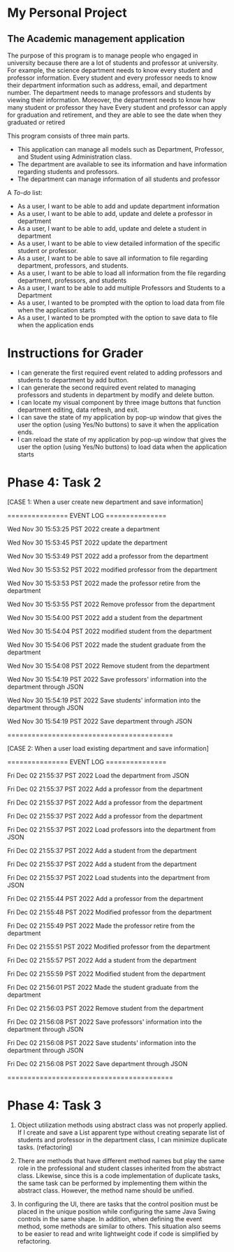 # My Personal Project

## The Academic management application
The purpose of this program is to manage people who engaged in university because there are a lot of students and professor at university.
For example, the science department needs to know every student and professor information.
Every student and every professor needs to know their department information such as address, email, and department number. 
The department needs to manage professors and students by viewing their information. 
Moreover, the department needs to know how many student or professor they have
Every student and professor can apply for graduation and retirement, and they are able to see the date when they graduated or retired

This program consists of three main parts. 
- This application can manage all models such as Department, Professor, and Student using Administration class.
- The department are available to see its information and have information regarding students and professors.
- The department can manage information of all students and professor


A *To-do* list:
- As a user, I want to be able to add and update department information
- As a user, I want to be able to add, update and delete a professor in department
- As a user, I want to be able to add, update and delete a student in department
- As a user, I want to be able to view detailed information of the specific student or professor.
- As a user, I want to be able to save all information to file regarding department, professors, and students.
- As a user, I want to be able to load all information from the file regarding department, professors, and students
- As a user, I want to be able to add multiple Professors and Students to a Department
- As a user, I wanted to be prompted with the option to load data from file when the application starts 
- As a user, I wanted to be prompted with the option to save data to file when the application ends

# Instructions for Grader

- I can generate the first required event related to adding professors and students to department by add button.
- I can generate the second required event related to managing professors and students in department by modify and delete button.
- I can locate my visual component by three image buttons that function department editing, data refresh, and exit. 
- I can save the state of my application by pop-up window that gives the user the option (using Yes/No buttons) to save it when the application ends.
- I can reload the state of my application by pop-up window that gives the user the option (using Yes/No buttons) to load data when the application starts

# Phase 4: Task 2
[CASE 1: When a user create new department and save information]

=============== EVENT LOG ===============

Wed Nov 30 15:53:25 PST 2022
create a department

Wed Nov 30 15:53:45 PST 2022
update the department

Wed Nov 30 15:53:49 PST 2022
add a professor from the department

Wed Nov 30 15:53:52 PST 2022
modified professor from the department

Wed Nov 30 15:53:53 PST 2022
made the professor retire from the department

Wed Nov 30 15:53:55 PST 2022
Remove professor from the department

Wed Nov 30 15:54:00 PST 2022
add a student from the department

Wed Nov 30 15:54:04 PST 2022
modified student from the department

Wed Nov 30 15:54:06 PST 2022
made the student graduate from the department

Wed Nov 30 15:54:08 PST 2022
Remove student from the department

Wed Nov 30 15:54:19 PST 2022
Save professors' information into the department through JSON

Wed Nov 30 15:54:19 PST 2022
Save students' information into the department through JSON

Wed Nov 30 15:54:19 PST 2022
Save department through JSON

=========================================

[CASE 2: When a user load existing department and save information]

=============== EVENT LOG ===============

Fri Dec 02 21:55:37 PST 2022
Load the department from JSON

Fri Dec 02 21:55:37 PST 2022
Add a professor from the department

Fri Dec 02 21:55:37 PST 2022
Add a professor from the department

Fri Dec 02 21:55:37 PST 2022
Add a professor from the department

Fri Dec 02 21:55:37 PST 2022
Load professors into the department from JSON

Fri Dec 02 21:55:37 PST 2022
Add a student from the department

Fri Dec 02 21:55:37 PST 2022
Add a student from the department

Fri Dec 02 21:55:37 PST 2022
Load students into the department from JSON

Fri Dec 02 21:55:44 PST 2022
Add a professor from the department

Fri Dec 02 21:55:48 PST 2022
Modified professor from the department

Fri Dec 02 21:55:49 PST 2022
Made the professor retire from the department

Fri Dec 02 21:55:51 PST 2022
Modified professor from the department

Fri Dec 02 21:55:57 PST 2022
Add a student from the department

Fri Dec 02 21:55:59 PST 2022
Modified student from the department

Fri Dec 02 21:56:01 PST 2022
Made the student graduate from the department

Fri Dec 02 21:56:03 PST 2022
Remove student from the department

Fri Dec 02 21:56:08 PST 2022
Save professors' information into the department through JSON

Fri Dec 02 21:56:08 PST 2022
Save students' information into the department through JSON

Fri Dec 02 21:56:08 PST 2022
Save department through JSON

=========================================

# Phase 4: Task 3
1. Object utilization methods using abstract class was not properly applied. If I create and save a List<Person> apparent type without 
   creating separate list of students and professor in the department class, I can minimize duplicate tasks. (refactoring)

2. There are methods that have different method names but play the same role in the professional and student classes inherited from the abstract class.
   Likewise, since this is a code implementation of duplicate tasks, the same task can be performed by implementing them within the abstract class.
   However, the method name should be unified.

3. In configuring the UI, there are tasks that the control position must be placed in the unique position while configuring the same Java Swing controls in the same shape.
   In addition, when defining the event method, some methods are similar to others. 
   This situation also seems to be easier to read and write lightweight code if code is simplified by refactoring.
